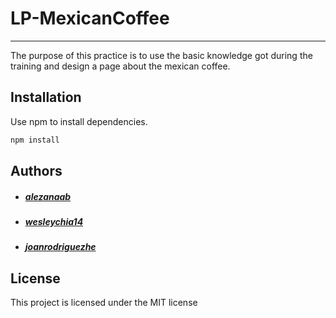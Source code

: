 # LP-MexicanCoffee
----
The purpose of this practice is to use the basic knowledge got during the training and design a page about the mexican coffee.

## Installation
Use npm to install dependencies.

```bash
npm install
```

## Authors
* ##### [alezanaab](https://github.com/alezanaab)
* ##### [wesleychia14](https://github.com/wesleychia14)
* ##### [joanrodriguezhe](https://github.com/joanrodriguezhe)

## License
This project is licensed under the MIT license